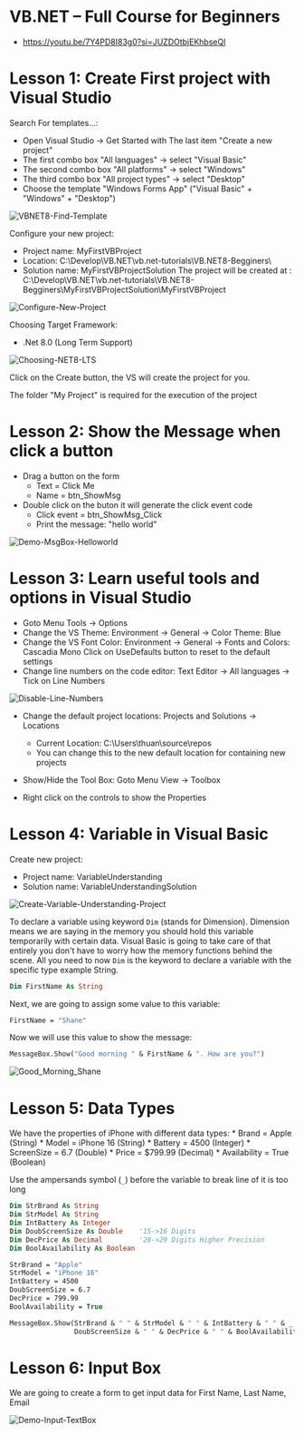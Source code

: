 # VB.NET – Full Course for Beginners
* https://youtu.be/7Y4PD8I83g0?si=JUZDOtbjEKhbseQl

# Lesson 1: Create First project with Visual Studio

Search For templates...:
* Open Visual Studio -> Get Started with The last item "Create a new project"
* The first combo box "All languages" -> select "Visual Basic"
* The second combo box "All platforms" -> select "Windows"
* The third combo box "All project types" -> select "Desktop"
* Choose the template "Windows Forms App" ("Visual Basic" + "Windows" + "Desktop")

![VBNET8-Find-Template](./images/VB.NET8-01-select-visual-basic-windows-desktop-template.png)

Configure your new project:
* Project name: MyFirstVBProject
* Location: C:\Develop\VB.NET\vb.net-tutorials\VB.NET8-Begginers\
* Solution name: MyFirstVBProjectSolution
    The project will be created at : C:\Develop\VB.NET\vb.net-tutorials\VB.NET8-Begginers\\MyFirstVBProjectSolution\MyFirstVBProject

![Configure-New-Project](./images/VB.NET8-02-configure-new-myfirstproject.png)


Choosing Target Framework: 
* .Net 8.0 (Long Term Support)

![Choosing-NET8-LTS](./images/VB.NET8-03-choosing-target-framework-NET8-LTS.png)

Click on the Create button, the VS will create the project for you.

The folder "My Project" is required for the execution of the project


# Lesson 2: Show the Message when click a button
* Drag a button on the form
    * Text = Click Me
    * Name = btn_ShowMsg
* Double click on the buton it will generate the click event code
    * Click event = btn_ShowMsg_Click
    * Print the message: "hello world"

![Demo-MsgBox-Helloworld](./images/VB.NET8-04-demo-msgbox-helloworld.png)


# Lesson 3: Learn useful tools and options in Visual Studio

* Goto Menu Tools -> Options
* Change the VS Theme: Environment -> General -> Color Theme: Blue
* Change the VS Font Color: Environment -> General -> Fonts and Colors: Cascadia Mono
    Click on UseDefaults button to reset to the default settings
* Change line numbers on the code editor: Text Editor -> All languages -> Tick on Line Numbers

![Disable-Line-Numbers](./images/VB.NET8-05-demo-enable-code-line-numbers.png)

* Change the default project locations: Projects and Solutions -> Locations
    * Current Location: C:\Users\thuan\source\repos
    * You can change this to the new default location for containing new projects

* Show/Hide the Tool Box: Goto Menu View -> Toolbox
* Right click on the controls to show the Properties


# Lesson 4: Variable in Visual Basic

Create new project:
* Project name: VariableUnderstanding
* Solution name: VariableUnderstandingSolution

![Create-Variable-Understanding-Project](./images/VB.NET8-06-create-variable-understanding-project.png)

To declare a variable using keyword `Dim` (stands for Dimension). Dimension means we are saying in the memory you should hold this variable temporarily with certain data. Visual Basic is going to take care of that entirely you don't have to worry how the memory functions behind the scene. All you need to now `Dim` is the keyword to declare a variable with the specific type example String.
```vb
Dim FirstName As String
```

Next, we are going to assign some value to this variable:
```vb
FirstName = "Shane"
```

Now we will use this value to show the message:
```vb
MessageBox.Show("Good morning " & FirstName & ". How are you?")
```

![Good_Morning_Shane](./images/VB.NET8-07-demo-variable-string-concatenation.png)


# Lesson 5: Data Types

We have the properties of iPhone with different data types:
    * Brand = Apple (String)
    * Model = iPhone 16 (String)
    * Battery = 4500 (Integer)
    * ScreenSize = 6.7 (Double)
    * Price = $799.99 (Decimal)
    * Availability = True (Boolean)

Use the ampersands symbol (`_`) before the variable to break line of it is too long
```vb
Dim StrBrand As String
Dim StrModel As String
Dim IntBattery As Integer
Dim DoubScreenSize As Double    '15->16 Digits
Dim DecPrice As Decimal         '28->29 Digits Higher Precision
Dim BoolAvailability As Boolean

StrBrand = "Apple"
StrModel = "iPhone 16"
IntBattery = 4500
DoubScreenSize = 6.7
DecPrice = 799.99
BoolAvailability = True

MessageBox.Show(StrBrand & " " & StrModel & " " & IntBattery & " " & _
                DoubScreenSize & " " & DecPrice & " " & BoolAvailability)
```


# Lesson 6: Input Box

We are going to create a form to get input data for First Name, Last Name, Email

![Demo-Input-TextBox](./images/VB.NET8-08-demo-input-textbox-show-message.png)